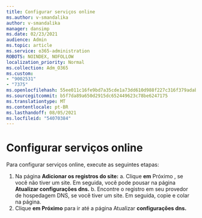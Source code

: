```yaml
---
title: Configurar serviços online
ms.author: v-smandalika
author: v-smandalika
manager: dansimp
ms.date: 02/23/2021
audience: Admin
ms.topic: article
ms.service: o365-administration
ROBOTS: NOINDEX, NOFOLLOW
localization_priority: Normal
ms.collection: Adm_O365
ms.custom:
- "9002531"
- "7375"
ms.openlocfilehash: 55ee011c16fe9bd7a35cde1a73dd610d988f227c316f379adab0483973ab903d
ms.sourcegitcommit: b5f7da89a650d2915dc652449623c78be6247175
ms.translationtype: MT
ms.contentlocale: pt-BR
ms.lasthandoff: 08/05/2021
ms.locfileid: "54070384"
---
```

# <a name="set-up-online-services"></a>Configurar serviços online

Para configurar serviços online, execute as seguintes etapas:

1. Na página **Adicionar os registros do site:** a. Clique **em** Próximo , se você não tiver um site. Em seguida, você pode pousar na página **Atualizar configurações dns.**
    b. Encontre o registro em seu provedor de hospedagem DNS, se você tiver um site. Em seguida, copie e colar na página.
2. Clique **em Próximo** para ir até a página Atualizar **configurações dns.**